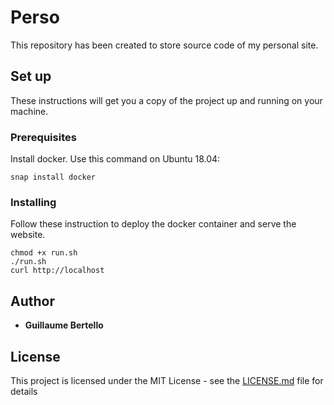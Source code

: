 # Perso

This repository has been created to store source code of my personal site.

## Set up

These instructions will get you a copy of the project up and running on your machine.

### Prerequisites

Install docker. Use this command on Ubuntu 18.04:

```
snap install docker
```

### Installing

Follow these instruction to deploy the docker container and serve the website.

```
chmod +x run.sh
./run.sh
curl http://localhost
```

## Author

* **Guillaume Bertello**

## License

This project is licensed under the MIT License - see the [LICENSE.md](LICENSE.md) file for details
